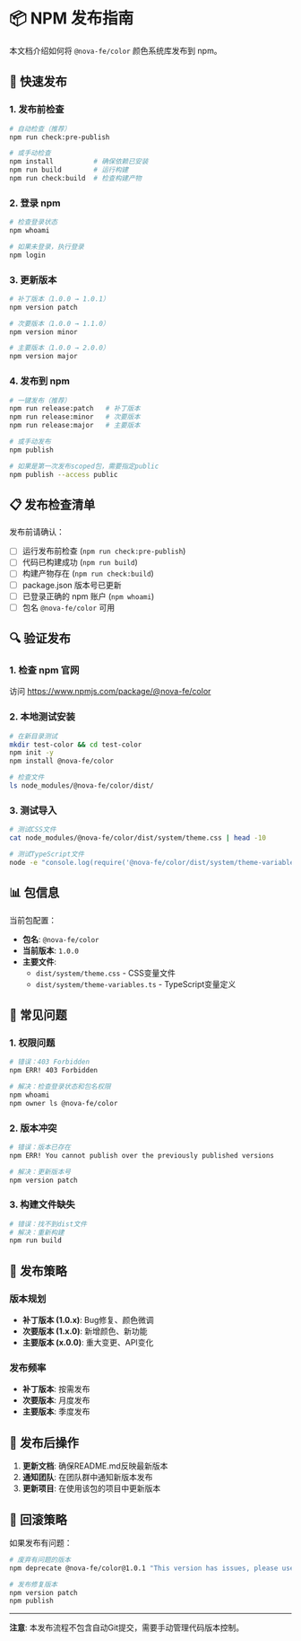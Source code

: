 # 📦 NPM 发布指南

本文档介绍如何将 `@nova-fe/color` 颜色系统库发布到 npm。

## 🚀 快速发布

### 1. 发布前检查

```bash
# 自动检查（推荐）
npm run check:pre-publish

# 或手动检查
npm install          # 确保依赖已安装
npm run build        # 运行构建
npm run check:build  # 检查构建产物
```

### 2. 登录 npm

```bash
# 检查登录状态
npm whoami

# 如果未登录，执行登录
npm login
```

### 3. 更新版本

```bash
# 补丁版本（1.0.0 → 1.0.1）
npm version patch

# 次要版本（1.0.0 → 1.1.0）
npm version minor

# 主要版本（1.0.0 → 2.0.0）
npm version major
```

### 4. 发布到 npm

```bash
# 一键发布（推荐）
npm run release:patch   # 补丁版本
npm run release:minor   # 次要版本
npm run release:major   # 主要版本

# 或手动发布
npm publish

# 如果是第一次发布scoped包，需要指定public
npm publish --access public
```

## 📋 发布检查清单

发布前请确认：

- [ ] 运行发布前检查 (`npm run check:pre-publish`)
- [ ] 代码已构建成功 (`npm run build`)
- [ ] 构建产物存在 (`npm run check:build`)
- [ ] package.json 版本号已更新
- [ ] 已登录正确的 npm 账户 (`npm whoami`)
- [ ] 包名 `@nova-fe/color` 可用

## 🔍 验证发布

### 1. 检查 npm 官网

访问 https://www.npmjs.com/package/@nova-fe/color

### 2. 本地测试安装

```bash
# 在新目录测试
mkdir test-color && cd test-color
npm init -y
npm install @nova-fe/color

# 检查文件
ls node_modules/@nova-fe/color/dist/
```

### 3. 测试导入

```bash
# 测试CSS文件
cat node_modules/@nova-fe/color/dist/system/theme.css | head -10

# 测试TypeScript文件
node -e "console.log(require('@nova-fe/color/dist/system/theme-variables'))"
```

## 📊 包信息

当前包配置：

- **包名**: `@nova-fe/color`
- **当前版本**: `1.0.0`
- **主要文件**:
  - `dist/system/theme.css` - CSS变量文件
  - `dist/system/theme-variables.ts` - TypeScript变量定义

## 🚨 常见问题

### 1. 权限问题

```bash
# 错误：403 Forbidden
npm ERR! 403 Forbidden

# 解决：检查登录状态和包名权限
npm whoami
npm owner ls @nova-fe/color
```

### 2. 版本冲突

```bash
# 错误：版本已存在
npm ERR! You cannot publish over the previously published versions

# 解决：更新版本号
npm version patch
```

### 3. 构建文件缺失

```bash
# 错误：找不到dist文件
# 解决：重新构建
npm run build
```

## 🎯 发布策略

### 版本规划

- **补丁版本 (1.0.x)**: Bug修复、颜色微调
- **次要版本 (1.x.0)**: 新增颜色、新功能
- **主要版本 (x.0.0)**: 重大变更、API变化

### 发布频率

- **补丁版本**: 按需发布
- **次要版本**: 月度发布
- **主要版本**: 季度发布

## 📝 发布后操作

1. **更新文档**: 确保README.md反映最新版本
2. **通知团队**: 在团队群中通知新版本发布
3. **更新项目**: 在使用该包的项目中更新版本

## 🔄 回滚策略

如果发布有问题：

```bash
# 废弃有问题的版本
npm deprecate @nova-fe/color@1.0.1 "This version has issues, please use 1.0.0"

# 发布修复版本
npm version patch
npm publish
```

---

**注意**: 本发布流程不包含自动Git提交，需要手动管理代码版本控制。
